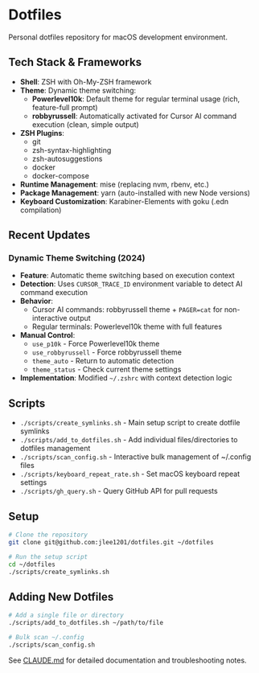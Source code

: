 # Dotfiles

Personal dotfiles repository for macOS development environment.

## Tech Stack & Frameworks

- **Shell**: ZSH with Oh-My-ZSH framework
- **Theme**: Dynamic theme switching:
  - **Powerlevel10k**: Default theme for regular terminal usage (rich, feature-full prompt)
  - **robbyrussell**: Automatically activated for Cursor AI command execution (clean, simple output)
- **ZSH Plugins**: 
  - git
  - zsh-syntax-highlighting
  - zsh-autosuggestions
  - docker
  - docker-compose
- **Runtime Management**: mise (replacing nvm, rbenv, etc.)
- **Package Management**: yarn (auto-installed with new Node versions)
- **Keyboard Customization**: Karabiner-Elements with goku (.edn compilation)

## Recent Updates

### Dynamic Theme Switching (2024)
- **Feature**: Automatic theme switching based on execution context
- **Detection**: Uses `CURSOR_TRACE_ID` environment variable to detect AI command execution
- **Behavior**:
  - Cursor AI commands: robbyrussell theme + `PAGER=cat` for non-interactive output
  - Regular terminals: Powerlevel10k theme with full features
- **Manual Control**:
  - `use_p10k` - Force Powerlevel10k theme
  - `use_robbyrussell` - Force robbyrussell theme
  - `theme_auto` - Return to automatic detection
  - `theme_status` - Check current theme settings
- **Implementation**: Modified `~/.zshrc` with context detection logic

## Scripts

- `./scripts/create_symlinks.sh` - Main setup script to create dotfile symlinks
- `./scripts/add_to_dotfiles.sh` - Add individual files/directories to dotfiles management
- `./scripts/scan_config.sh` - Interactive bulk management of ~/.config files
- `./scripts/keyboard_repeat_rate.sh` - Set macOS keyboard repeat settings
- `./scripts/gh_query.sh` - Query GitHub API for pull requests

## Setup

```bash
# Clone the repository
git clone git@github.com:jlee1201/dotfiles.git ~/dotfiles

# Run the setup script
cd ~/dotfiles
./scripts/create_symlinks.sh
```

## Adding New Dotfiles

```bash
# Add a single file or directory
./scripts/add_to_dotfiles.sh ~/path/to/file

# Bulk scan ~/.config
./scripts/scan_config.sh
```

See [CLAUDE.md](CLAUDE.md) for detailed documentation and troubleshooting notes. 